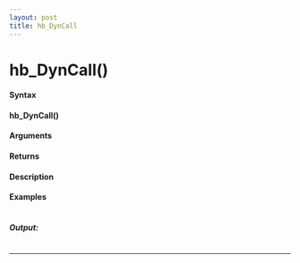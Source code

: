 ```yaml
---
layout: post
title: hb_DynCall
---
```


# hb_DynCall()


#### Syntax

#### hb_DynCall()

#### Arguments

#### Returns

#### Description

#### Examples

```

```

##### Output:

```

```

---